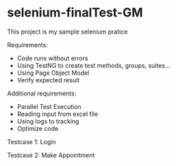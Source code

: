 # selenium-finalTest-GM
This project is my sample selenium pratice

Requirements:
- Code runs without errors
- Using TestNG to create test methods, groups, suites…
- Using Page Object Model
- Verify expected result

Additional requirements:
- Parallel Test Execution
- Reading input from excel file
- Using logs to tracking
- Optimize code

Testcase 1: Login

Testcase 2: Make Appointment
